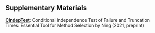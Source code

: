 ## Supplementary Materials

[**CIndepTest**](https://github.com/Supp/CIndepTest): Conditional Independence Test of Failure and Truncation Times: Essential Tool for Method Selection by Ning (2021, preprint)
